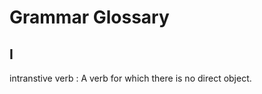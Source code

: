Grammar Glossary
================

I
-

intranstive verb
:   A verb for which there is no direct object.
